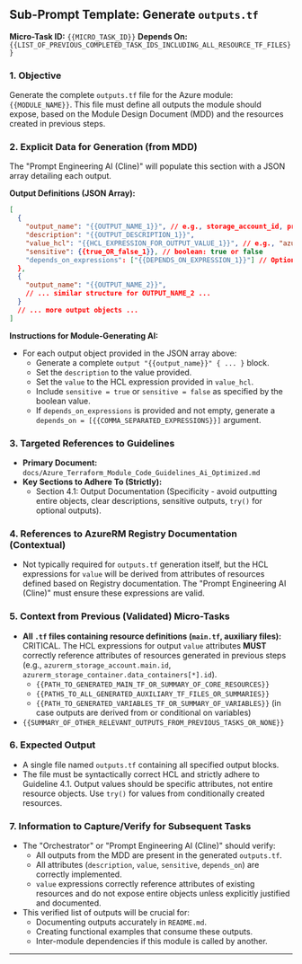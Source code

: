 ## Sub-Prompt Template: Generate `outputs.tf`

**Micro-Task ID:** `{{MICRO_TASK_ID}}`
**Depends On:** `{{LIST_OF_PREVIOUS_COMPLETED_TASK_IDS_INCLUDING_ALL_RESOURCE_TF_FILES}}`

### 1. Objective

Generate the complete `outputs.tf` file for the Azure module: `{{MODULE_NAME}}`.
This file must define all outputs the module should expose, based on the Module Design Document (MDD) and the resources created in previous steps.

### 2. Explicit Data for Generation (from MDD)

The "Prompt Engineering AI (Cline)" will populate this section with a JSON array detailing each output.

**Output Definitions (JSON Array):**
```json
[
  {
    "output_name": "{{OUTPUT_NAME_1}}", // e.g., storage_account_id, primary_blob_endpoint
    "description": "{{OUTPUT_DESCRIPTION_1}}",
    "value_hcl": "{{HCL_EXPRESSION_FOR_OUTPUT_VALUE_1}}", // e.g., "azurerm_storage_account.main.id", "try(azurerm_private_endpoint.blob[0].fqdn, null)"
    "sensitive": {{true_OR_false_1}}, // boolean: true or false
    "depends_on_expressions": ["{{DEPENDS_ON_EXPRESSION_1}}"] // Optional: array of HCL expressions for explicit dependencies if needed, e.g., "[azurerm_role_assignment.example]"
  },
  {
    "output_name": "{{OUTPUT_NAME_2}}",
    // ... similar structure for OUTPUT_NAME_2 ...
  }
  // ... more output objects ...
]
```

**Instructions for Module-Generating AI:**
*   For each output object provided in the JSON array above:
    *   Generate a complete `output "{{output_name}}" { ... }` block.
    *   Set the `description` to the value provided.
    *   Set the `value` to the HCL expression provided in `value_hcl`.
    *   Include `sensitive = true` or `sensitive = false` as specified by the boolean value.
    *   If `depends_on_expressions` is provided and not empty, generate a `depends_on = [{{COMMA_SEPARATED_EXPRESSIONS}}]` argument.

### 3. Targeted References to Guidelines

*   **Primary Document:** `docs/Azure_Terraform_Module_Code_Guidelines_Ai_Optimized.md`
*   **Key Sections to Adhere To (Strictly):**
    *   Section 4.1: Output Documentation (Specificity - avoid outputting entire objects, clear descriptions, sensitive outputs, `try()` for optional outputs).

### 4. References to AzureRM Registry Documentation (Contextual)

*   Not typically required for `outputs.tf` generation itself, but the HCL expressions for `value` will be derived from attributes of resources defined based on Registry documentation. The "Prompt Engineering AI (Cline)" must ensure these expressions are valid.

### 5. Context from Previous (Validated) Micro-Tasks

*   **All `.tf` files containing resource definitions (`main.tf`, auxiliary files):** CRITICAL. The HCL expressions for output `value` attributes **MUST** correctly reference attributes of resources generated in previous steps (e.g., `azurerm_storage_account.main.id`, `azurerm_storage_container.data_containers[*].id`).
    *   `{{PATH_TO_GENERATED_MAIN_TF_OR_SUMMARY_OF_CORE_RESOURCES}}`
    *   `{{PATHS_TO_ALL_GENERATED_AUXILIARY_TF_FILES_OR_SUMMARIES}}`
    *   `{{PATH_TO_GENERATED_VARIABLES_TF_OR_SUMMARY_OF_VARIABLES}}` (in case outputs are derived from or conditional on variables)
*   `{{SUMMARY_OF_OTHER_RELEVANT_OUTPUTS_FROM_PREVIOUS_TASKS_OR_NONE}}`

### 6. Expected Output

*   A single file named `outputs.tf` containing all specified output blocks.
*   The file must be syntactically correct HCL and strictly adhere to Guideline 4.1. Output values should be specific attributes, not entire resource objects. Use `try()` for values from conditionally created resources.

### 7. Information to Capture/Verify for Subsequent Tasks

*   The "Orchestrator" or "Prompt Engineering AI (Cline)" should verify:
    *   All outputs from the MDD are present in the generated `outputs.tf`.
    *   All attributes (`description`, `value`, `sensitive`, `depends_on`) are correctly implemented.
    *   `value` expressions correctly reference attributes of existing resources and do not expose entire objects unless explicitly justified and documented.
*   This verified list of outputs will be crucial for:
    *   Documenting outputs accurately in `README.md`.
    *   Creating functional examples that consume these outputs.
    *   Inter-module dependencies if this module is called by another.

---
